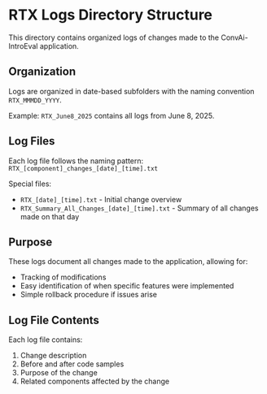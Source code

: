 # RTX Logs Directory Structure

This directory contains organized logs of changes made to the ConvAi-IntroEval application.

## Organization

Logs are organized in date-based subfolders with the naming convention `RTX_MMMDD_YYYY`.

Example: `RTX_June8_2025` contains all logs from June 8, 2025.

## Log Files

Each log file follows the naming pattern:
`RTX_[component]_changes_[date]_[time].txt`

Special files:
- `RTX_[date]_[time].txt` - Initial change overview
- `RTX_Summary_All_Changes_[date]_[time].txt` - Summary of all changes made on that day

## Purpose

These logs document all changes made to the application, allowing for:
- Tracking of modifications
- Easy identification of when specific features were implemented
- Simple rollback procedure if issues arise

## Log File Contents

Each log file contains:
1. Change description
2. Before and after code samples
3. Purpose of the change
4. Related components affected by the change


